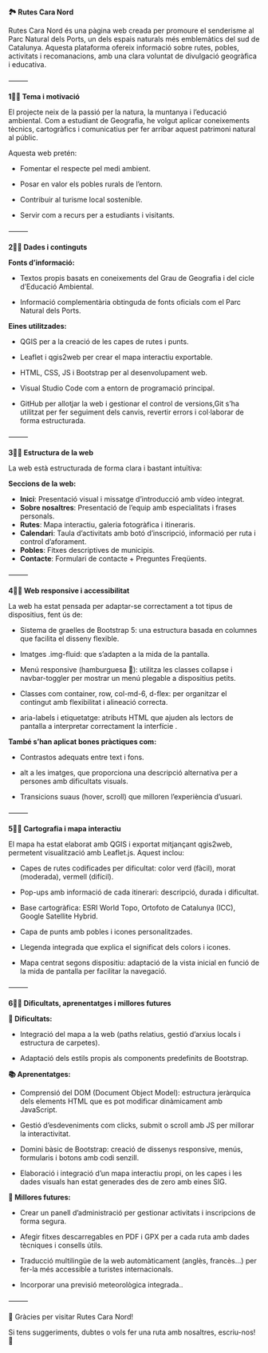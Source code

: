 **🏞️ Rutes Cara Nord**

Rutes Cara Nord és una pàgina web creada per promoure el senderisme al Parc Natural dels Ports, un dels espais naturals més emblemàtics del sud de Catalunya. Aquesta plataforma ofereix informació sobre rutes, pobles, activitats i recomanacions, amb una clara voluntat de divulgació geogràfica i educativa.

⸻

**1⃣⃣ Tema i motivació**

El projecte neix de la passió per la natura, la muntanya i l’educació ambiental. Com a estudiant de Geografia, he volgut aplicar coneixements tècnics, cartogràfics i comunicatius per fer arribar aquest patrimoni natural al públic.

Aquesta web pretén:

- Fomentar el respecte pel medi ambient.

- Posar en valor els pobles rurals de l’entorn.

- Contribuir al turisme local sostenible.

- Servir com a recurs per a estudiants i visitants.

⸻

**2⃣⃣ Dades i continguts**

__Fonts d’informació:__
- Textos propis basats en coneixements del Grau de Geografia i del cicle d’Educació Ambiental.

- Informació complementària obtinguda de fonts oficials com el Parc Natural dels Ports.

__Eines utilitzades:__
- QGIS per a la creació de les capes de rutes i punts.

- Leaflet i qgis2web per crear el mapa interactiu exportable.

- HTML, CSS, JS i Bootstrap per al desenvolupament web.

- Visual Studio Code com a entorn de programació principal.

- GitHub per allotjar la web i gestionar el control de versions,Git s’ha utilitzat per fer seguiment dels canvis, revertir errors i col·laborar de forma estructurada.

⸻

**3⃣⃣ Estructura de la web**

La web està estructurada de forma clara i bastant intuïtiva:

**Seccions de la web:**

- **Inici**: Presentació visual i missatge d’introducció amb vídeo integrat.
- **Sobre nosaltres**: Presentació de l’equip amb especialitats i frases personals.
- **Rutes**: Mapa interactiu, galeria fotogràfica i itineraris.
- **Calendari**: Taula d’activitats amb botó d’inscripció, informació per ruta i control d’aforament.
- **Pobles**: Fitxes descriptives de municipis.
- **Contacte**: Formulari de contacte + Preguntes Freqüents. 

⸻

**4⃣⃣ Web responsive i accessibilitat**

La web ha estat pensada per adaptar-se correctament a tot tipus de dispositius, fent ús de:

- Sistema de graelles de Bootstrap 5: una estructura basada en columnes que facilita el disseny flexible.

- Imatges .img-fluid: que s’adapten a la mida de la pantalla.

- Menú responsive (hamburguesa 🍔): utilitza les classes collapse i navbar-toggler per mostrar un menú plegable a dispositius petits.

- Classes com container, row, col-md-6, d-flex: per organitzar el contingut amb flexibilitat i alineació correcta.

- aria-labels i etiquetatge: atributs HTML que ajuden als lectors de pantalla a interpretar correctament la interfície .

__També s’han aplicat bones pràctiques com:__

- Contrastos adequats entre text i fons.

- alt a les imatges, que proporciona una descripció alternativa per a persones amb dificultats visuals.

- Transicions suaus (hover, scroll) que milloren l’experiència d’usuari.

⸻

**5⃣⃣ Cartografia i mapa interactiu**

El mapa ha estat elaborat amb QGIS i exportat mitjançant qgis2web, permetent visualització amb Leaflet.js. Aquest inclou:

- Capes de rutes codificades per dificultat: color verd (fàcil), morat (moderada), vermell (difícil).

- Pop-ups amb informació de cada itinerari: descripció, durada i dificultat.

- Base cartogràfica: ESRI World Topo, Ortofoto de Catalunya (ICC), Google Satellite Hybrid.

- Capa de punts amb pobles i icones personalitzades.

- Llegenda integrada que explica el significat dels colors i icones.

- Mapa centrat segons dispositiu: adaptació de la vista inicial en funció de la mida de pantalla per facilitar la navegació.

⸻

**6⃣⃣ Dificultats, aprenentatges i millores futures**

__🔧 Dificultats:__

- Integració del mapa a la web (paths relatius, gestió d’arxius locals i estructura de carpetes).

- Adaptació dels estils propis als components predefinits de Bootstrap.

__📚 Aprenentatges:__
- Comprensió del DOM (Document Object Model): estructura jeràrquica dels elements HTML que es pot modificar dinàmicament amb JavaScript.

- Gestió d’esdeveniments com clicks, submit o scroll amb JS per millorar la interactivitat.

- Domini bàsic de Bootstrap: creació de dissenys responsive, menús, formularis i botons amb codi senzill.

- Elaboració i integració d’un mapa interactiu propi, on les capes i les dades visuals han estat generades des de zero amb eines SIG.

__🚀 Millores futures:__
- Crear un panell d’administració per gestionar activitats i inscripcions de forma segura.

- Afegir fitxes descarregables en PDF i GPX per a cada ruta amb dades tècniques i consells útils.

- Traducció multilingüe de la web automàticament (anglès, francès…) per fer-la més accessible a turistes internacionals.

- Incorporar una previsió meteorològica integrada..

⸻

🙌 Gràcies per visitar Rutes Cara Nord!

Si tens suggeriments, dubtes o vols fer una ruta amb nosaltres, escriu-nos! 📩
